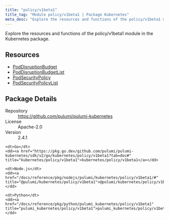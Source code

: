 ```yaml
---
title: "policy/v1beta1"
title_tag: "Module policy/v1beta1 | Package Kubernetes"
meta_desc: "Explore the resources and functions of the policy/v1beta1 module in the Kubernetes package."
---
```


<!-- WARNING: this file was generated by Pulumi Docs Generator. -->
<!-- Do not edit by hand unless you're certain you know what you are doing! -->

Explore the resources and functions of the policy/v1beta1 module in the Kubernetes package.

<h2 id="resources">Resources</h2>
<ul class="api">
    <li><a href="poddisruptionbudget" title="PodDisruptionBudget"><span class="symbol resource"></span>PodDisruptionBudget</a></li>
    <li><a href="poddisruptionbudgetlist" title="PodDisruptionBudgetList"><span class="symbol resource"></span>PodDisruptionBudgetList</a></li>
    <li><a href="podsecuritypolicy" title="PodSecurityPolicy"><span class="symbol resource"></span>PodSecurityPolicy</a></li>
    <li><a href="podsecuritypolicylist" title="PodSecurityPolicyList"><span class="symbol resource"></span>PodSecurityPolicyList</a></li>
</ul>

<h2 id="package-details">Package Details</h2>
<dl class="package-details">
	<dt>Repository</dt>
	<dd><a href="https://github.com/pulumi/pulumi-kubernetes">https://github.com/pulumi/pulumi-kubernetes</a></dd>
	<dt>License</dt>
	<dd>Apache-2.0</dd>
	<dt>Version</dt>
	<dd>2.4.1</dd>
</dl>



<dl class="tabular">

    <dt>Go</dt>
    <dd><a href="https://pkg.go.dev/github.com/pulumi/pulumi-kubernetes/sdk/v2/go/kubernetes/policy/v1beta1?tab=doc#" title="kubernetes/policy/v1beta1">kubernetes/policy/v1beta1</a></dd>

    <dt>Node.js</dt>
    <dd><a href="/docs/reference/pkg/nodejs/pulumi/kubernetes/policy/v1beta1/#" title="@pulumi/kubernetes/policy/v1beta1">@pulumi/kubernetes/policy/v1beta1</a></dd>

    <dt>Python</dt>
    <dd><a href="/docs/reference/pkg/python/pulumi_kubernetes/policy/v1beta1" title="pulumi_kubernetes/policy/v1beta1">pulumi_kubernetes/policy/v1beta1</a></dd>

</dl>


